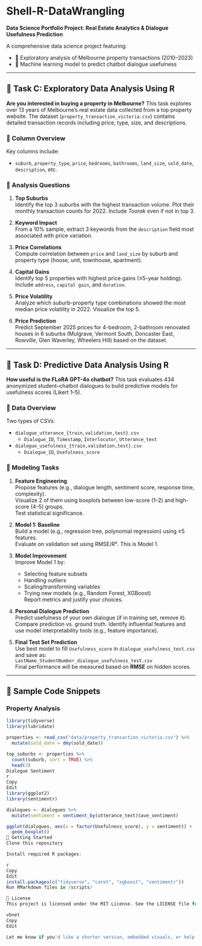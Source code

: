 # Shell-R-DataWrangling

**Data Science Portfolio Project: Real Estate Analytics & Dialogue Usefulness Prediction**

A comprehensive data science project featuring:

- 🏡 Exploratory analysis of Melbourne property transactions (2010–2023)  
- 💬 Machine learning model to predict chatbot dialogue usefulness


---

## 🧩 Task C: Exploratory Data Analysis Using R

**Are you interested in buying a property in Melbourne?** This task explores over 13 years of Melbourne’s real estate data collected from a top property website. The dataset (`property_transaction_victoria.csv`) contains detailed transaction records including price, type, size, and descriptions.

### 📑 Column Overview

Key columns include:  
- `suburb`, `property_type`, `price`, `bedrooms`, `bathrooms`, `land_size`, `sold_date`, `description`, etc.

### 📝 Analysis Questions

1. **Top Suburbs**  
   Identify the top 3 suburbs with the highest transaction volume. Plot their monthly transaction counts for 2022. Include *Toorak* even if not in top 3.

2. **Keyword Impact**  
   From a 10% sample, extract 3 keywords from the `description` field most associated with price variation.

3. **Price Correlations**  
   Compute correlation between `price` and `land_size` by suburb and property type (house, unit, townhouse, apartment).

4. **Capital Gains**  
   Identify top 5 properties with highest price gains (≤5-year holding). Include `address`, `capital gain`, and `duration`.

5. **Price Volatility**  
   Analyze which suburb-property type combinations showed the most median price volatility in 2022. Visualize the top 5.

6. **Price Prediction**  
   Predict September 2025 prices for 4-bedroom, 2-bathroom renovated houses in 6 suburbs (Mulgrave, Vermont South, Doncaster East, Rowville, Glen Waverley, Wheelers Hill) based on the dataset.

---

## 🧠 Task D: Predictive Data Analysis Using R

**How useful is the FLoRA GPT-4o chatbot?** This task evaluates 434 anonymized student–chatbot dialogues to build predictive models for usefulness scores (Likert 1–5).

### 📂 Data Overview

Two types of CSVs:
- `dialogue_utterance_{train,validation,test}.csv`
  - `Dialogue_ID`, `Timestamp`, `Interlocutor`, `Utterance_text`
- `dialogue_usefulness_{train,validation,test}.csv`
  - `Dialogue_ID`, `Usefulness_score`

### 📝 Modeling Tasks

1. **Feature Engineering**  
   Propose features (e.g., dialogue length, sentiment score, response time, complexity).  
   Visualize 2 of them using boxplots between low-score (1–2) and high-score (4–5) groups.  
   Test statistical significance.

2. **Model 1: Baseline**  
   Build a model (e.g., regression tree, polynomial regression) using ≥5 features.  
   Evaluate on validation set using RMSE/R². This is Model 1.

3. **Model Improvement**  
   Improve Model 1 by:
   - Selecting feature subsets
   - Handling outliers
   - Scaling/transforming variables
   - Trying new models (e.g., Random Forest, XGBoost)  
   Report metrics and justify your choices.

4. **Personal Dialogue Prediction**  
   Predict usefulness of your own dialogue (if in training set, remove it).  
   Compare prediction vs. ground truth. Identify influential features and use model interpretability tools (e.g., feature importance).

5. **Final Test Set Prediction**  
   Use best model to fill `Usefulness_score` in `dialogue_usefulness_test.csv` and save as:  
   `LastName_StudentNumber_dialogue_usefulness_test.csv`  
   Final performance will be measured based on **RMSE** on hidden scores.

---

## 🧪 Sample Code Snippets

### Property Analysis

```r
library(tidyverse)
library(lubridate)

properties <- read_csv("data/property_transaction_victoria.csv") %>%
  mutate(sold_date = dmy(sold_date))

top_suburbs <- properties %>%
  count(suburb, sort = TRUE) %>%
  head(3)
Dialogue Sentiment
r
Copy
Edit
library(ggplot2)
library(sentimentr)

dialogues <- dialogues %>%
  mutate(sentiment = sentiment_by(utterance_text)$ave_sentiment)

ggplot(dialogues, aes(x = factor(Usefulness_score), y = sentiment)) +
  geom_boxplot()
🚀 Getting Started
Clone this repository

Install required R packages:

r
Copy
Edit
install.packages(c("tidyverse", "caret", "xgboost", "sentimentr"))
Run RMarkdown files in /scripts/

📄 License
This project is licensed under the MIT License. See the LICENSE file for details.

vbnet
Copy
Edit

Let me know if you'd like a shorter version, embedded visuals, or help setting up `.Rproj` structure or GitHub
